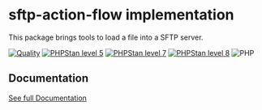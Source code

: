 sftp-action-flow implementation
===

This package brings tools to load a file into a SFTP server.


[![Quality](https://github.com/php-etl/sftp-action-flow/actions/workflows/quality.yaml/badge.svg)](https://github.com/php-etl/sftp-action-flow/actions/workflows/quality.yaml)
[![PHPStan level 5](https://github.com/php-etl/sftp-action-flow/actions/workflows/phpstan-5.yaml/badge.svg)](https://github.com/php-etl/sftp-action-flow/actions/workflows/phpstan-5.yaml)
[![PHPStan level 7](https://github.com/php-etl/sftp-action-flow/actions/workflows/phpstan-7.yaml/badge.svg)](https://github.com/php-etl/sftp-action-flow/actions/workflows/phpstan-7.yaml)
[![PHPStan level 8](https://github.com/php-etl/sftp-action-flow/actions/workflows/phpstan-8.yaml/badge.svg)](https://github.com/php-etl/sftp-action-flow/actions/workflows/phpstan-8.yaml)
![PHP](https://img.shields.io/packagist/php-v/php-etl/sftp-action-flow)

Documentation
---

[See full Documentation](https://php-etl.github.io/documentation)


